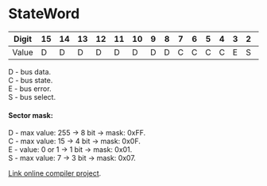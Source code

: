 # StateWord
|Digit|15|14|13|12|11|10|9|8|7|6|5|4|3|2|1|0|
|-----|--|--|--|--|--|--|-|-|-|-|-|-|-|-|-|-|
|Value|D |D |D |D |D |D |D|D|C|C|C|C|E|S|S|S|

D - bus data.  
C - bus state.  
E - bus error.  
S - bus select.  

#### Sector mask:  
D - max value: 255 -> 8 bit -> mask: 0xFF.  
C - max value: 15 -> 4 bit -> mask: 0x0F.  
E - value: 0 or 1 -> 1 bit -> mask: 0x01.  
S - max value: 7 -> 3 bit -> mask: 0x07.  

[Link online compiler project](https://onlinegdb.com/rkmFZ5u74).
